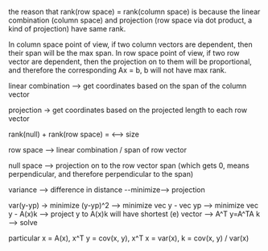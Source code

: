 the reason that rank(row space)  = rank(column space) is because the linear combination (column space) and projection (row space via dot product, a kind of projection) have same rank.

In column space point of view, if two column vectors are dependent, then their span will be the max span. In row space point of view, if two row vector are dependent, then the projection on to them will be proportional, and therefore the corresponding Ax = b, b will not have max rank.

linear combination --> get coordinates based on the span of the column vector

projection -> get coordinates based on the projected length to each row vector



rank(null) + rank(row space) = <--> size

row space --> linear combination / span of row vector

null space --> projection on to the row vector span (which gets 0, means perpendicular, and therefore perpendicular to the span)



variance --> difference in distance --minimize--> projection

var(y-yp) -> minimize (y-yp)^2 --> minimize vec y - vec yp --> minimize vec y - A(x)k --> project y to A(x)k will have shortest (e) vector --> A^T y=A^TA k --> solve

particular x = A(x), x^T y = cov(x, y), x^T x = var(x), k = cov(x, y) / var(x)









